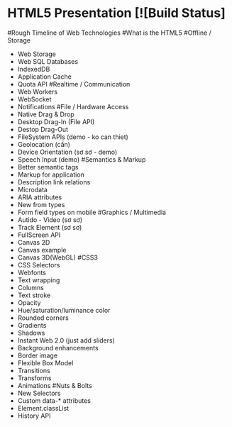 # HTML5 Presentation [![Build Status]

#Rough Timeline of Web Technologies
#What is the HTML5
#Offline / Storage
 + Web Storage
 + Web SQL Databases
 + IndexedDB
 + Application Cache
 + Quota API
#Realtime / Communication
 + Web Workers
 + WebSocket
 + Notifications
#File / Hardware Access
 + Native Drag & Drop
 + Desktop Drag-In (File API)
 + Destop Drag-Out 
 + FileSystem APIs (demo - ko can thiet)
 + Geolocation (cần)
 + Device Orientation (sơ sơ - demo)
 + Speech Input (demo)
#Semantics & Markup
 + Better semantic tags
 + Markup for application
 + Description link relations
 + Microdata
 + ARIA attributes
 + New from types
 + Form field types on mobile
#Graphics / Multimedia
 + Autido - Video (sơ sơ)
 + Track Element (sơ sơ)
 + FullScreen API
 + Canvas 2D
 + Canvas example
 + Canvas 3D(WebGL)
#CSS3
 + CSS Selectors
 + Webfonts
 + Text wrapping
 + Columns
 + Text stroke
 + Opacity
 + Hue/saturation/luminance color
 + Rounded corners
 + Gradients
 + Shadows
 + Instant Web 2.0 (just add sliders)
 + Background enhancements
 + Border image
 + Flexible Box Model
 + Transitions
 + Transforms
 + Animations
#Nuts & Bolts
 + New Selectors
 + Custom data-* attributes
 + Element.classList
 + History API
